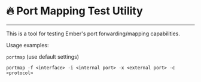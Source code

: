 # 🔥 **Port Mapping Test Utility**
---

This is a tool for testing Ember's port forwarding/mapping capabilities.

Usage examples:

`portmap` (use default settings)

`portmap -f <interface> -i <internal port> -x <external port> -c <protocol>`

